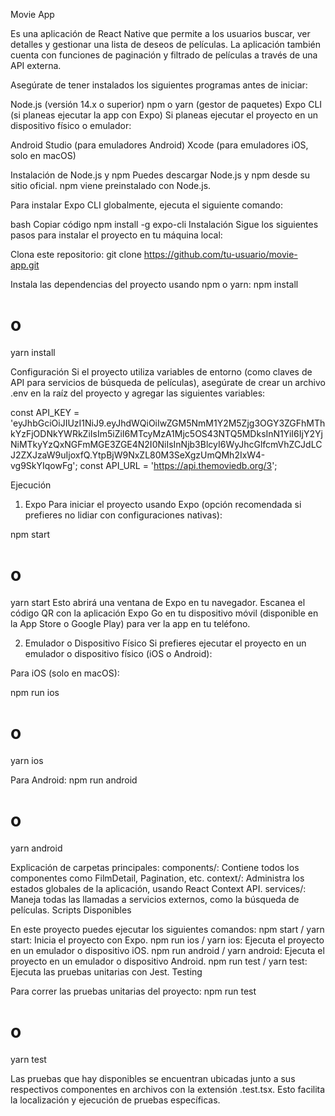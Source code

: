 
Movie App

Es una aplicación de React Native que permite a los usuarios buscar, ver detalles y gestionar una lista de deseos de películas. La aplicación también cuenta con funciones de paginación y filtrado de películas a través de una API externa.

Asegúrate de tener instalados los siguientes programas antes de iniciar:

Node.js (versión 14.x o superior)
npm o yarn (gestor de paquetes)
Expo CLI (si planeas ejecutar la app con Expo)
Si planeas ejecutar el proyecto en un dispositivo físico o emulador:

Android Studio (para emuladores Android)
Xcode (para emuladores iOS, solo en macOS)

Instalación de Node.js y npm
Puedes descargar Node.js y npm desde su sitio oficial. npm viene preinstalado con Node.js.

Para instalar Expo CLI globalmente, ejecuta el siguiente comando:

bash
Copiar código
npm install -g expo-cli
Instalación
Sigue los siguientes pasos para instalar el proyecto en tu máquina local:

Clona este repositorio:
git clone https://github.com/tu-usuario/movie-app.git

Instala las dependencias del proyecto usando npm o yarn:
npm install
# o
yarn install

Configuración
Si el proyecto utiliza variables de entorno (como claves de API para servicios de búsqueda de películas), asegúrate de crear un archivo .env en la raíz del proyecto y agregar las siguientes variables:

const API_KEY = 'eyJhbGciOiJIUzI1NiJ9.eyJhdWQiOiIwZGM5NmM1Y2M5Zjg3OGY3ZGFhMThkYzFjODNkYWRkZiIsIm5iZiI6MTcyMzA1Mjc5OS43NTQ5MDksInN1YiI6IjY2YjNiMTkyYzQxNGFmMGE3ZGE4N2I0NiIsInNjb3BlcyI6WyJhcGlfcmVhZCJdLCJ2ZXJzaW9uIjoxfQ.YtpBjW9NxZL80M3SeXgzUmQMh2IxW4-vg9SkYIqowFg';
const API_URL = 'https://api.themoviedb.org/3';

Ejecución
1. Expo
Para iniciar el proyecto usando Expo (opción recomendada si prefieres no lidiar con configuraciones nativas):

npm start
# o
yarn start
Esto abrirá una ventana de Expo en tu navegador. Escanea el código QR con la aplicación Expo Go en tu dispositivo móvil (disponible en la App Store o Google Play) para ver la app en tu teléfono.

2. Emulador o Dispositivo Físico
Si prefieres ejecutar el proyecto en un emulador o dispositivo físico (iOS o Android):

Para iOS (solo en macOS):

npm run ios
# o
yarn ios

Para Android:
npm run android
# o
yarn android


Explicación de carpetas principales:
components/: Contiene todos los componentes  como FilmDetail, Pagination, etc.
context/: Administra los estados globales de la aplicación, usando React Context API.
services/: Maneja todas las llamadas a servicios externos, como la búsqueda de películas.
Scripts Disponibles

En este proyecto puedes ejecutar los siguientes comandos:
npm start / yarn start: Inicia el proyecto con Expo.
npm run ios / yarn ios: Ejecuta el proyecto en un emulador o dispositivo iOS.
npm run android / yarn android: Ejecuta el proyecto en un emulador o dispositivo Android.
npm run test / yarn test: Ejecuta las pruebas unitarias con Jest.
Testing

Para correr las pruebas unitarias del proyecto:
npm run test
# o
yarn test

Las pruebas que hay disponibles se encuentran ubicadas junto a sus respectivos componentes en archivos con la extensión .test.tsx. Esto facilita la localización y ejecución de pruebas específicas.